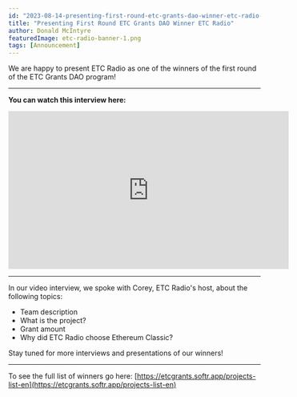 ```yaml
---
id: "2023-08-14-presenting-first-round-etc-grants-dao-winner-etc-radio-en"
title: "Presenting First Round ETC Grants DAO Winner ETC Radio"
author: Donald McIntyre
featuredImage: etc-radio-banner-1.png
tags: [Announcement]
---
```


We are happy to present ETC Radio as one of the winners of the first round of the ETC Grants DAO program!  

---
**You can watch this interview here:**

<iframe width="560" height="315" src="https://www.youtube.com/embed/XL3D_m_Pykk" title="YouTube video player" frameborder="0" allow="accelerometer; autoplay; clipboard-write; encrypted-media; gyroscope; picture-in-picture; web-share" allowfullscreen></iframe>

---

In our video interview, we spoke with Corey, ETC Radio's host, about the following topics:  

- Team description  
- What is the project?  
- Grant amount  
- Why did ETC Radio choose Ethereum Classic?  

Stay tuned for more interviews and presentations of our winners!

---

To see the full list of winners go here: [https://etcgrants.softr.app/projects-list-en](https://etcgrants.softr.app/projects-list-en) 

